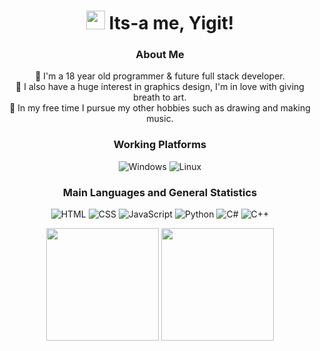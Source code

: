 <div align="center">
  <h1><img src="https://emojis.slackmojis.com/emojis/images/1597320283/10003/catjam.gif?1597320283" width="30"/> 
  	Its-a me, Yigit!
  </h1>
   
  <h3>About Me</h3>
  
   🚀 I'm a 18 year old programmer & future full stack developer.
   <br>
   🎨 I also have a huge interest in graphics design, I'm in love with giving breath to art.
   <br>
   🌴 In my free time I pursue my other hobbies such as drawing and making music.
   <br>

  <h3>Working Platforms</h3>

  ![Windows](https://img.shields.io/badge/-Windows-000?&logo=Windows&logoColor=00adef)
  ![Linux](https://img.shields.io/badge/-Linux-000?&logo=linux)

  <h3>Main Languages and General Statistics</h3>

  ![HTML](https://img.shields.io/badge/-HTML-000?&logo=HTML5)
  ![CSS](https://img.shields.io/badge/-CSS-000?&logo=CSS3)
  ![JavaScript](https://img.shields.io/badge/-JavaScript-000?&logo=JavaScript)
  ![Python](https://img.shields.io/badge/-Python-000?&logo=python)
  ![C#](https://img.shields.io/badge/-C%23-000?&logo=C-sharp&logoColor=198c20)
  ![C++](https://img.shields.io/badge/-C++-000?&logo=c%2b%2b&logoColor=00599C)

  <div>
   <img height=180 src="https://github-readme-stats.vercel.app/api?username=dev-veteran&count_private=true&theme=radical&show_icons=true">
   <img height=180 src="https://github-readme-stats.vercel.app/api/top-langs/?username=dev-veteran&theme=radical">
  </div>
  
</div>
